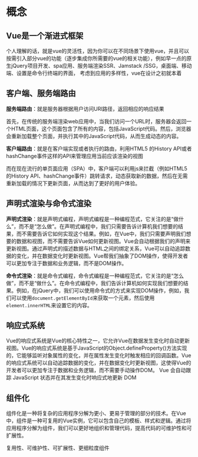 # 概念

## Vue是一个渐进式框架

个人理解的话，就是vue的灵活性，因为你可以在不同场景下使用vue，并且可以按需引入部分vue的功能（逐步集成你所需要的vue的相关功能），例如早一点的原生jQuery项目开发、spa应用、服务端渲染SSR、Jamstack /SSG，桌面端、移动端、设置是命令行终端的界面， 考虑到应用的多样性，vue在设计之初就本着


## 客户端、服务端路由

**服务端路由**：就是服务器根据用户访问URl路径，返回相应的响应结果

首先，在传统的服务端渲染web应用中，当我们访问一个URL时，服务器会返回一个HTML页面，这个页面包含了所有的内容，包括JavaScript代码。然后，浏览器会重新加载整个页面，并执行其中的JavaScript代码，从而生成动态的内容。

**客户端路由**：就是在客户端实现或者执行的路由，利用HTML5 的History API或者hashChange事件这样的API来管理应用当前应该渲染的视图

而在现在流行的单页面应用（SPA）中，客户端可以利用js来拦截（例如HTML5 的History API、hashChange事件）跳转请求，动态获取新的数据，然后在无需重新加载的情况下更新页面，从而达到了更好的用户体验。


## 声明式渲染与命令式渲染

**声明式渲染**：就是声明式编程，声明式编程是一种编程范式，它关注的是“做什么”，而不是“怎么做”。在声明式编程中，我们只需要告诉计算机我们想要的结果，而不需要告诉它如何实现这个结果。例如，在Vue中，我们只需要声明我们想要的数据和视图，而不需要告诉Vue如何更新视图。Vue会自动根据我们的声明来更新视图。通过声明式的描述数据与HTML之间的绑定关系，Vue可以自动追踪数据的变化，并在数据变化时更新视图。Vue帮我们抽象了DOM操作，使得开发者可以更加专注于数据和业务逻辑，而不是DOM操作。

**命令式渲染**：就是命令式编程，命令式编程是一种编程范式，它关注的是“怎么做”，而不是“做什么”。在命令式编程中，我们告诉计算机如何实现我们想要的结果。例如，在jQuery中，我们可以使用命令式的方式来实现DOM操作，例如，我们可以使用`document.getElementById`来获取一个元素，然后使用`element.innerHTML`来设置它的内容。

## 响应式系统

Vue的响应式系统是Vue的核心特性之一，它允许Vue在数据发生变化时自动更新视图。Vue的响应式系统是基于JavaScript的Object.defineProperty()方法实现的，它能够监听对象属性的变化，并在属性发生变化时触发相应的回调函数。Vue的响应式系统可以自动追踪数据的变化，并在数据变化时更新视图，这使得Vue的开发者可以更加专注于数据和业务逻辑，而不需要手动操作DOM。
Vue 会自动跟踪 JavaScript 状态并在其发生变化时响应式地更新 DOM

## 组件化

组件化是一种将复杂的应用程序分解为更小、更易于管理的部分的技术。在Vue中，组件是一种可复用的Vue实例，它可以包含自己的模板、样式和逻辑。通过将应用程序分解为组件，我们可以更好地组织和管理代码，提高代码的可维护性和可扩展性。

复用性、可维护性、可扩展性、更细粒度组件